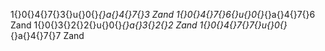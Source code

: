 1‌{}0‌{}4‌{}7‌{}3‌{}u‌{}0‌{}_‌{}a‌{}4‌{}7‌{}3 Zand
1‌{}0‌{}4‌{}7‌{}6‌{}u‌{}0‌{}_‌{}a‌{}4‌{}7‌{}6 Zand
1‌{}0‌{}3‌{}2‌{}2‌{}u‌{}0‌{}_‌{}a‌{}3‌{}2‌{}2 Zand
1‌{}0‌{}4‌{}7‌{}7‌{}u‌{}0‌{}_‌{}a‌{}4‌{}7‌{}7 Zand

